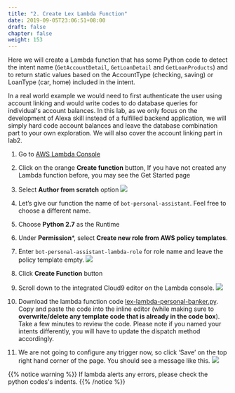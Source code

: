 ```yaml
---
title: "2. Create Lex Lambda Function"
date: 2019-09-05T23:06:51+08:00
draft: false
chapter: false
weight: 153
---
```


Here we will create a Lambda function that has some Python code to detect 
the intent name (`GetAccountDetail`, `GetLoanDetail` and `GetLoanProducts`) 
and to return static values based on the AccountType (checking, saving) or 
LoanType (car, home) included in the intent. 

In a real world example we would need to first authenticate the user using account linking and 
would write codes to do database queries for individual's account balances. In this lab, as we only focus on the development of Alexa skill instead of a fulfilled backend application, we will simply hard code account balances and leave the database combination part to your own exploration. We will also cover the account linking part in lab2.  

1. Go to [AWS Lambda Console](https://console.aws.amazon.com/lambda/home?region=us-east-1#/functions)

1. Click on the orange **Create function** button, If you have not created any Lambda
function before, you may see the Get Started page

1. Select **Author from scratch** option
    ![](/images/ask/create-lambda-function.png)

1. Let’s give our function the name of `bot-personal-assistant`. Feel free to choose 
a different name.

1. Choose **Python 2.7** as the Runtime

1. Under **Permission***, select **Create new role from AWS policy templates**. 

1. Enter `bot-personal-assistant-lambda-role` for role name and leave the policy 
template empty.
    ![](/images/ask/author-from-scratch.png)

1. Click **Create Function** button

1. Scroll down to the integrated Cloud9 editor on the Lambda console.
    ![](/images/ask/function-code.png)

1. Download the lambda function code [lex-lambda-personal-banker.py](https://github.com/lab798/aws-alexa-workshop-ask/blob/master/workshop/lex-lambda-personal-banker.py). 
Copy and paste the code into the inline editor (while making sure to **overwrite/delete any 
template code that is already in the code box**). Take a few minutes to review the code. 
Please note if you named your intents differently, you will have to update the 
dispatch method accordingly.

1. We are not going to configure any trigger now, so click ‘Save’ on the top right hand 
corner of the page. You should see a message like this.
    ![](/images/ask/congratulations.png)
    
{{% notice warning %}}
If lambda alerts any errors, please check the python codes's indents. 
{{% /notice %}}

 
